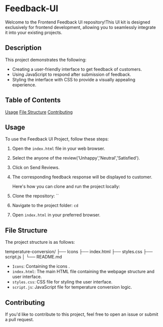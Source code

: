 # Feedback-UI
Welcome to the Frontend Feedback UI repository!This UI kit is designed exclusively for frontend development, allowing you to seamlessly integrate it into your existing projects.

## Description

This project demonstrates the following:

- Creating a user-friendly interface to get feedback of customers.
- Using JavaScript to respond after submission of feedback.
- Styling the interface with CSS to provide a visually appealing experience.

## Table of Contents
  [Usage](#usage)
  [File Structure](#file-structure)
  [Contributing](#contributing)

## Usage
To use the Feedback UI Project, follow these steps:

1. Open the `index.html` file in your web browser.
2. Select the anyone of the review('Unhappy','Neutral','Satisfied').
3. Click on Send Reviews.
4. The corresponding feedback response will be displayed to customer.

   Here's how you can clone and run the project locally:

1. Clone the repository: ``
2. Navigate to the project folder: `cd `
3. Open `index.html` in your preferred browser.

## File Structure

The project structure is as follows:

temperature-conversion/
├── Icons
├── index.html
├── styles.css
├── script.js
│
└── README.md
- `Icons`: Containing the icons .
- `index.html`: The main HTML file containing the webpage structure and user interface.
- `styles.css`: CSS file for styling the user interface.
- `script.js`: JavaScript file for temperature conversion logic.

## Contributing

If you'd like to contribute to this project, feel free to open an issue or submit a pull request.





